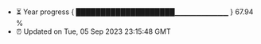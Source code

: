 - ⏳ Year progress { ████████████████████▁▁▁▁▁▁▁▁▁▁ } 67.94 %
- ⏰ Updated on Tue, 05 Sep 2023 23:15:48 GMT

